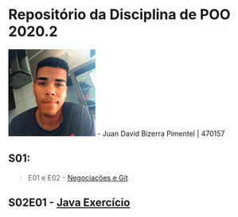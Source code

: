 # Repositório da Disciplina de POO 2020.2
<img src="foto.jpg" width="175">
- Juan David Bizerra Pimentel | 470157

## S01:
> E01 e E02 - [Negociações e Git](Projeto_01_Inicio)

## S02E01 - [Java Exercício](Projeto_02_Java)